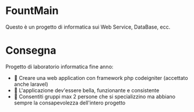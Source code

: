 # FountMain
Questo è un progetto di informatica sui Web Service, DataBase, ecc.

# Consegna
Progetto di laboratorio informatica fine anno:
- 🔹 Creare una web application con framework php codeigniter (accettato anche laravel)
- 🔹 L'applicazione dev'essere bella, funzionante e consistente
- 🔹 Consentiti gruppi max 2 persone che si specializzino ma abbiano sempre la consapevolezza dell'intero progetto